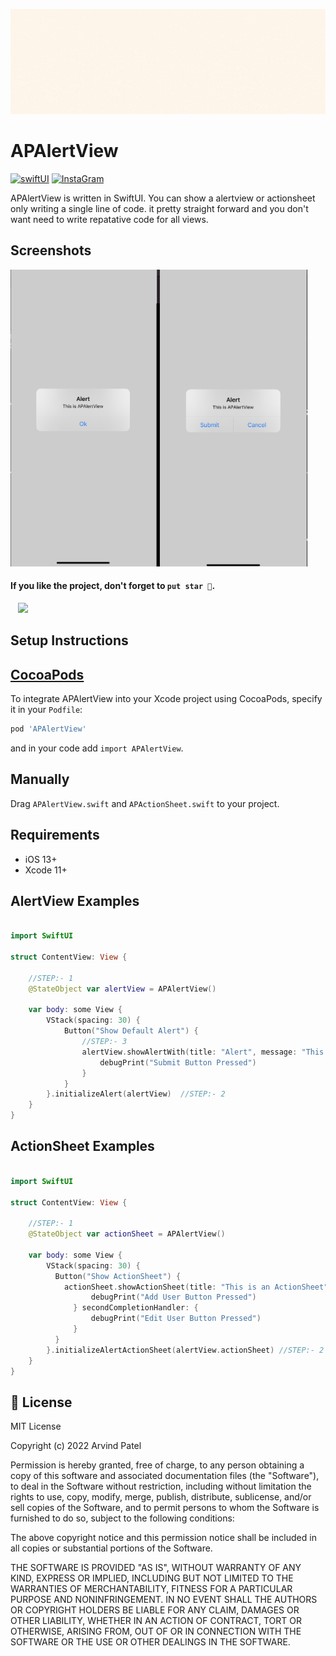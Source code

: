 <img src="https://github.com/Arvindcs/APAlertView/blob/main/images/banner.gif"></a>

APAlertView
=============

[![swiftUI](https://img.shields.io/badge/SWIFTUI-green)](https://developer.apple.com/documentation/swiftui)
[![InstaGram](https://img.shields.io/badge/Instagram-CodewithArvind-brightgreen)](https://www.instagram.com/codewitharvind)


APAlertView is written in SwiftUI. You can show a alertview or actionsheet only writing a single line of code. it pretty straight forward and you don't want need to write repatative code for all views.

Screenshots
---------
<img src="https://github.com/Arvindcs/APAlertView/blob/main/images/screenshot.png" width="475" height="475"/>


#### If you like the project, don't forget to `put star 🌟`.

</a>&nbsp;&nbsp;&nbsp;<a href="https://paypal.me/arvindp07" target="_blank"><img src="https://img.shields.io/badge/Donate-informational?style=for-the-badge&logo=paypal&logoColor=white" ></a>

Setup Instructions
------------------
[CocoaPods](http://cocoapods.org)
------------------
To integrate APAlertView into your Xcode project using CocoaPods, specify it in your `Podfile`:
```ruby
pod 'APAlertView'
```
and in your code add `import APAlertView`.

## Manually

Drag `APAlertView.swift` and  `APActionSheet.swift` to your project.

## Requirements
* iOS 13+
* Xcode 11+

AlertView Examples
---------
```swift

import SwiftUI

struct ContentView: View {
    
    //STEP:- 1
    @StateObject var alertView = APAlertView()

    var body: some View {
        VStack(spacing: 30) {
            Button("Show Default Alert") {
                //STEP:- 3
                alertView.showAlertWith(title: "Alert", message: "This is APAlertView", buttonTitle: "Ok") {
                    debugPrint("Submit Button Pressed")
                }
            }
        }.initializeAlert(alertView)  //STEP:- 2
    }
}

```

ActionSheet Examples
---------
```swift

import SwiftUI

struct ContentView: View {
    
    //STEP:- 1
    @StateObject var actionSheet = APAlertView()

    var body: some View {
        VStack(spacing: 30) {
          Button("Show ActionSheet") {
            actionSheet.showActionSheet(title: "This is an ActionSheet", firstButtonTitle: "Add User", secondButtonTitle: "Edit User") {
                  debugPrint("Add User Button Pressed")
              } secondCompletionHandler: {
                  debugPrint("Edit User Button Pressed")
              }
          }
        }.initializeAlertActionSheet(alertView.actionSheet) //STEP:- 2
    }
}

```

## 📃 License

MIT License

Copyright (c) 2022 Arvind Patel

Permission is hereby granted, free of charge, to any person obtaining a copy
of this software and associated documentation files (the "Software"), to deal
in the Software without restriction, including without limitation the rights
to use, copy, modify, merge, publish, distribute, sublicense, and/or sell
copies of the Software, and to permit persons to whom the Software is
furnished to do so, subject to the following conditions:

The above copyright notice and this permission notice shall be included in all
copies or substantial portions of the Software.

THE SOFTWARE IS PROVIDED "AS IS", WITHOUT WARRANTY OF ANY KIND, EXPRESS OR
IMPLIED, INCLUDING BUT NOT LIMITED TO THE WARRANTIES OF MERCHANTABILITY,
FITNESS FOR A PARTICULAR PURPOSE AND NONINFRINGEMENT. IN NO EVENT SHALL THE
AUTHORS OR COPYRIGHT HOLDERS BE LIABLE FOR ANY CLAIM, DAMAGES OR OTHER
LIABILITY, WHETHER IN AN ACTION OF CONTRACT, TORT OR OTHERWISE, ARISING FROM,
OUT OF OR IN CONNECTION WITH THE SOFTWARE OR THE USE OR OTHER DEALINGS IN THE
SOFTWARE.

